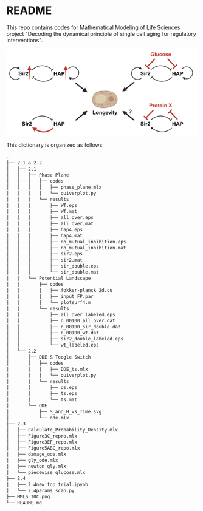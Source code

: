 # README

This repo contains codes for Mathematical Modeling of Life Sciences project "Decoding the dynamical principle of single cell aging for regulatory interventions".

![TOC](https://github.com/yiyanliao/MMLS_project/blob/main/MMLS_TOC.png)

This dictionary is organized as follows:

```
.
├── 2.1 & 2.2
│   ├── 2.1
│   │   ├── Phase Plane
│   │   │   ├── codes
│   │   │   │   ├── phase_plane.mlx
│   │   │   │   └── quiverplot.py
│   │   │   └── results
│   │   │       ├── WT.eps
│   │   │       ├── WT.mat
│   │   │       ├── all_over.eps
│   │   │       ├── all_over.mat
│   │   │       ├── hap4.eps
│   │   │       ├── hap4.mat
│   │   │       ├── no_mutual_inhibition.eps
│   │   │       ├── no_mutual_inhibition.mat
│   │   │       ├── sir2.eps
│   │   │       ├── sir2.mat
│   │   │       ├── sir_double.eps
│   │   │       └── sir_double.mat
│   │   └── Potential Landscape
│   │       ├── codes
│   │       │   ├── fokker-planck_2d.cu
│   │       │   ├── input_FP.par
│   │       │   └── plotsurf4.m
│   │       └── results
│   │           ├── all_over_labeled.eps
│   │           ├── n_00100_all_over.dat
│   │           ├── n_00100_sir_double.dat
│   │           ├── n_00100_wt.dat
│   │           ├── sir2_double_labeled.eps
│   │           └── wt_labeled.eps
│   └── 2.2
│       ├── DDE & Toogle Switch
│       │   ├── codes
│       │   │   ├── DDE_ts.mlx
│       │   │   └── quiverplot.py
│       │   └── results
│       │       ├── os.eps
│       │       ├── ts.eps
│       │       └── ts.mat
│       └── ODE
│           ├── S_and_H_vs_Time.svg
│           └── ode.mlx
├── 2.3
│   ├── Calculate_Probability_Density.mlx
│   ├── Figure3C_repro.mlx
│   ├── Figure3EF_repo.mlx
│   ├── Figure5ABC_repo.mlx
│   ├── damage_ode.mlx
│   ├── gly_ode.mlx
│   ├── newton_gly.mlx
│   └── piecewise_glucose.mlx
├── 2.4
│   ├── 2.4new_top_trial.ipynb
│   └── 2.4params_scan.py
├── MMLS_TOC.png
└── README.md
```
